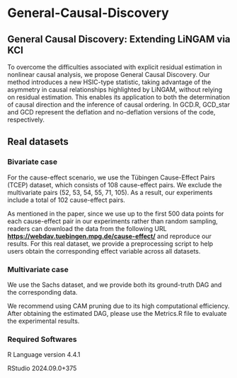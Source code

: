 # General-Causal-Discovery

## General Causal Discovery: Extending LiNGAM via KCI
To overcome the difficulties associated with explicit residual estimation in nonlinear causal analysis, we propose General Causal Discovery. Our method introduces a new HSIC-type statistic, taking advantage of the asymmetry in causal relationships highlighted by LiNGAM, without relying on residual estimation. This enables its application to both the determination of causal direction and the inference of causal ordering. In GCD.R, GCD_star and GCD represent the deflation and no-deflation versions of the code, respectively.

## Real datasets

### Bivariate case

For the cause-effect scenario, we use the Tübingen Cause-Effect Pairs (TCEP) dataset, which consists of 108 cause-effect pairs. We exclude the multivariate pairs (52, 53, 54, 55, 71, 105). As a result, our experiments include a total of 102 cause-effect pairs.

As mentioned in the paper, since we use up to the first 500 data points for each cause-effect pair in our experiments rather than random sampling, readers can download the data from the following URL **https://webdav.tuebingen.mpg.de/cause-effect/** and reproduce our results. For this real dataset, we provide a preprocessing script to help users obtain the corresponding effect variable across all datasets.

### Multivariate case

We use the Sachs dataset, and we provide both its ground-truth DAG and the corresponding data.

We recommend using CAM pruning due to its high computational efficiency. After obtaining the estimated DAG, please use the Metrics.R file to evaluate the experimental results.

### Required Softwares

R Language version 4.4.1

RStudio 2024.09.0+375
